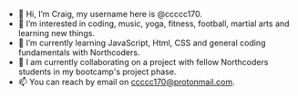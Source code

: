 - 👋 Hi, I’m Craig, my username here is @ccccc170.
- 👀 I’m interested in coding, music, yoga, fitness, football, martial arts and learning new things.
- 🌱 I’m currently learning JavaScript, Html, CSS and general coding fundamentals with Northcoders.
- 💞️ I am currently collaborating on a project with fellow Northcoders students in my bootcamp's project phase.
- 📫 You can reach by email on ccccc170@protonmail.com.

<!---
ccccc170/ccccc170 is a ✨ special ✨ repository because its `README.md` (this file) appears on your GitHub profile.
You can click the Preview link to take a look at your changes.
--->
